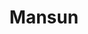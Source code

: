 ---
title: "Mansun"
summary: "English indie rock band, formed in Chester in 1995. Paul Draper - Vocals, Guitar Dominic Chad - Lead Guitar Stove King - Bass Andie Rathbone - Drums Originally named Manson after mass murderer Charles Manson. When they signed to Parlophone, they were asked to change their name due to threatened legal action by the Charles Manson Estate, so they substituted the \"O\" for a \"U\", and one of the stories they put out was that they were named after the Verve song \"A Man Called Sun\". The band was formed in 1995 by Paul Draper, Dominic Chad and Stove King, and were joined in 1996 by Andie Rathbone. Their debut album '' charted at UK #1 on its week of release; with 1998's follow-up '' charting at #6. The third full-length '' didn't sell as well and the band disappeared into obscurity for a short while. In 2002, the band announced a small tour of the UK to test out new material destined for their fourth studio album. However the fourth album was never released and in May 2003, an announcement was made by Dominic Chad that the band were calling it a day due to \"artistic differences\". Fans petitioned Parlophone records to release the fourth album and in 2004 Parlophone released '', a 3xCD set of unreleased recordings, home demos and live material. This was later followed up by '' in 2006."
image: "mansun.jpg"
---